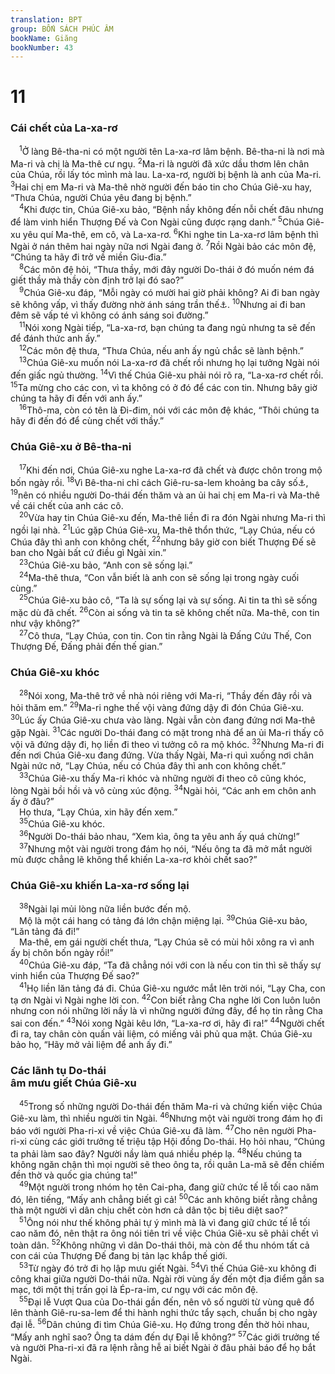 ```yaml
---
translation: BPT
group: BỐN SÁCH PHÚC ÂM
bookName: Giăng 
bookNumber: 43
---
```


<div class="title"><h1>11</h1><h3>Cái chết của La-xa-rơ</h3></div>
<span class="verse gi_11_1"> <sup>1</sup>Ở làng Bê-tha-ni có một người tên La-xa-rơ lâm bệnh. Bê-tha-ni là nơi mà Ma-ri và chị là Ma-thê cư ngụ.</span>
<span class="verse gi_11_2"><sup>2</sup>Ma-ri là người đã xức dầu thơm lên chân của Chúa, rồi lấy tóc mình mà lau. La-xa-rơ, người bị bệnh là anh của Ma-ri.</span>
<span class="verse gi_11_3"><sup>3</sup>Hai chị em Ma-ri và Ma-thê nhờ người đến báo tin cho Chúa Giê-xu hay, “Thưa Chúa, người Chúa yêu đang bị bệnh.”<br/></span>
<span class="verse gi_11_4"> <sup>4</sup>Khi được tin, Chúa Giê-xu bảo, “Bệnh nầy không đến nỗi chết đâu nhưng để làm vinh hiển Thượng Đế và Con Ngài cũng được rạng danh.”</span>
<span class="verse gi_11_5"><sup>5</sup>Chúa Giê-xu yêu quí Ma-thê, em cô, và La-xa-rơ.</span>
<span class="verse gi_11_6"><sup>6</sup>Khi nghe tin La-xa-rơ lâm bệnh thì Ngài ở nán thêm hai ngày nữa nơi Ngài đang ở.</span>
<span class="verse gi_11_7"><sup>7</sup>Rồi Ngài bảo các môn đệ, “Chúng ta hãy đi trở về miền Giu-đia.”<br/></span>
<span class="verse gi_11_8"> <sup>8</sup>Các môn đệ hỏi, “Thưa thầy, mới đây người Do-thái ở đó muốn ném đá giết thầy mà thầy còn định trở lại đó sao?”<br/></span>
<span class="verse gi_11_9"> <sup>9</sup>Chúa Giê-xu đáp, “Mỗi ngày có mười hai giờ phải không? Ai đi ban ngày sẽ không vấp, vì thấy đường nhờ ánh sáng trần thế<a data-toggle="tooltip" data-placement="bottom" title="Hay “ánh sáng mặt trời.”">⚓</a>.</span>
<span class="verse gi_11_10"><sup>10</sup>Nhưng ai đi ban đêm sẽ vấp té vì không có ánh sáng soi đường.”<br/></span>
<span class="verse gi_11_11"> <sup>11</sup>Nói xong Ngài tiếp, “La-xa-rơ, bạn chúng ta đang ngủ nhưng ta sẽ đến để đánh thức anh ấy.”<br/></span>
<span class="verse gi_11_12"> <sup>12</sup>Các môn đệ thưa, “Thưa Chúa, nếu anh ấy ngủ chắc sẽ lành bệnh.”<br/></span>
<span class="verse gi_11_13"> <sup>13</sup>Chúa Giê-xu muốn nói La-xa-rơ đã chết rồi nhưng họ lại tưởng Ngài nói đến giấc ngủ thường.</span>
<span class="verse gi_11_14"><sup>14</sup>Vì thế Chúa Giê-xu phải nói rõ ra, “La-xa-rơ chết rồi.</span>
<span class="verse gi_11_15"><sup>15</sup>Ta mừng cho các con, vì ta không có ở đó để các con tin. Nhưng bây giờ chúng ta hãy đi đến với anh ấy.”<br/></span>
<span class="verse gi_11_16"> <sup>16</sup>Thô-ma, còn có tên là Đi-đim, nói với các môn đệ khác, “Thôi chúng ta hãy đi đến đó để cùng chết với thầy.”<br/></span>
<div class="title"><h3>Chúa Giê-xu ở Bê-tha-ni</h3></div>
<span class="verse gi_11_17"> <sup>17</sup>Khi đến nơi, Chúa Giê-xu nghe La-xa-rơ đã chết và được chôn trong mộ bốn ngày rồi.</span>
<span class="verse gi_11_18"><sup>18</sup>Vì Bê-tha-ni chỉ cách Giê-ru-sa-lem khoảng ba cây số<a data-toggle="tooltip" data-placement="bottom" title="Nguyên văn, “15 ếch-ta-đia.”">⚓</a>,</span>
<span class="verse gi_11_19"><sup>19</sup>nên có nhiều người Do-thái đến thăm và an ủi hai chị em Ma-ri và Ma-thê về cái chết của anh các cô.<br/></span>
<span class="verse gi_11_20"> <sup>20</sup>Vừa hay tin Chúa Giê-xu đến, Ma-thê liền đi ra đón Ngài nhưng Ma-ri thì ngồi lại nhà.</span>
<span class="verse gi_11_21"><sup>21</sup>Lúc gặp Chúa Giê-xu, Ma-thê thổn thức, “Lạy Chúa, nếu có Chúa đây thì anh con không chết,</span>
<span class="verse gi_11_22"><sup>22</sup>nhưng bây giờ con biết Thượng Đế sẽ ban cho Ngài bất cứ điều gì Ngài xin.”<br/></span>
<span class="verse gi_11_23"> <sup>23</sup>Chúa Giê-xu bảo, “Anh con sẽ sống lại.”<br/></span>
<span class="verse gi_11_24"> <sup>24</sup>Ma-thê thưa, “Con vẫn biết là anh con sẽ sống lại trong ngày cuối cùng.”<br/></span>
<span class="verse gi_11_25"> <sup>25</sup>Chúa Giê-xu bảo cô, “Ta là sự sống lại và sự sống. Ai tin ta thì sẽ sống mặc dù đã chết.</span>
<span class="verse gi_11_26"><sup>26</sup>Còn ai sống và tin ta sẽ không chết nữa. Ma-thê, con tin như vậy không?”<br/></span>
<span class="verse gi_11_27"> <sup>27</sup>Cô thưa, “Lạy Chúa, con tin. Con tin rằng Ngài là Đấng Cứu Thế, Con Thượng Đế, Đấng phải đến thế gian.”<br/></span>
<div class="title"><h3>Chúa Giê-xu khóc</h3></div>
<span class="verse gi_11_28"> <sup>28</sup>Nói xong, Ma-thê trở về nhà nói riêng với Ma-ri, “Thầy đến đây rồi và hỏi thăm em.”</span>
<span class="verse gi_11_29"><sup>29</sup>Ma-ri nghe thế vội vàng đứng dậy đi đón Chúa Giê-xu.</span>
<span class="verse gi_11_30"><sup>30</sup>Lúc ấy Chúa Giê-xu chưa vào làng. Ngài vẫn còn đang đứng nơi Ma-thê gặp Ngài.</span>
<span class="verse gi_11_31"><sup>31</sup>Các người Do-thái đang có mặt trong nhà để an ủi Ma-ri thấy cô vội vã đứng dậy đi, họ liền đi theo vì tưởng cô ra mộ khóc.</span>
<span class="verse gi_11_32"><sup>32</sup>Nhưng Ma-ri đi đến nơi Chúa Giê-xu đang đứng. Vừa thấy Ngài, Ma-ri quì xuống nơi chân Ngài nức nở, “Lạy Chúa, nếu có Chúa đây thì anh con không chết.”<br/></span>
<span class="verse gi_11_33"> <sup>33</sup>Chúa Giê-xu thấy Ma-ri khóc và những người đi theo cô cũng khóc, lòng Ngài bồi hồi và vô cùng xúc động.</span>
<span class="verse gi_11_34"><sup>34</sup>Ngài hỏi, “Các anh em chôn anh ấy ở đâu?”<br/> Họ thưa, “Lạy Chúa, xin hãy đến xem.”<br/></span>
<span class="verse gi_11_35"> <sup>35</sup>Chúa Giê-xu khóc.<br/></span>
<span class="verse gi_11_36"> <sup>36</sup>Người Do-thái bảo nhau, “Xem kìa, ông ta yêu anh ấy quá chừng!”<br/></span>
<span class="verse gi_11_37"> <sup>37</sup>Nhưng một vài người trong đám họ nói, “Nếu ông ta đã mở mắt người mù được chẳng lẽ không thể khiến La-xa-rơ khỏi chết sao?”<br/></span>
<div class="title"><h3>Chúa Giê-xu khiến La-xa-rơ sống lại</h3></div>
<span class="verse gi_11_38"> <sup>38</sup>Ngài lại mủi lòng nữa liền bước đến mộ.<br/> Mộ là một cái hang có tảng đá lớn chận miệng lại.</span>
<span class="verse gi_11_39"><sup>39</sup>Chúa Giê-xu bảo, “Lăn tảng đá đi!”<br/> Ma-thê, em gái người chết thưa, “Lạy Chúa sẽ có mùi hôi xông ra vì anh ấy bị chôn bốn ngày rồi!”<br/></span>
<span class="verse gi_11_40"> <sup>40</sup>Chúa Giê-xu đáp, “Ta đã chẳng nói với con là nếu con tin thì sẽ thấy sự vinh hiển của Thượng Đế sao?”<br/></span>
<span class="verse gi_11_41"> <sup>41</sup>Họ liền lăn tảng đá đi. Chúa Giê-xu ngước mắt lên trời nói, “Lạy Cha, con tạ ơn Ngài vì Ngài nghe lời con.</span>
<span class="verse gi_11_42"><sup>42</sup>Con biết rằng Cha nghe lời Con luôn luôn nhưng con nói những lời nầy là vì những người đứng đây, để họ tin rằng Cha sai con đến.”</span>
<span class="verse gi_11_43"><sup>43</sup>Nói xong Ngài kêu lớn, “La-xa-rơ ơi, hãy đi ra!”</span>
<span class="verse gi_11_44"><sup>44</sup>Người chết đi ra, tay chân còn quấn vải liệm, có miếng vải phủ qua mặt. Chúa Giê-xu bảo họ, “Hãy mở vải liệm để anh ấy đi.”<br/></span>
<div class="title"><h3>Các lãnh tụ Do-thái<br/>âm mưu giết Chúa Giê-xu</h3></div>
<span class="verse gi_11_45"> <sup>45</sup>Trong số những người Do-thái đến thăm Ma-ri và chứng kiến việc Chúa Giê-xu làm, thì nhiều người tin Ngài.</span>
<span class="verse gi_11_46"><sup>46</sup>Nhưng một vài người trong đám họ đi báo với người Pha-ri-xi về việc Chúa Giê-xu đã làm.</span>
<span class="verse gi_11_47"><sup>47</sup>Cho nên người Pha-ri-xi cùng các giới trưởng tế triệu tập Hội đồng Do-thái. Họ hỏi nhau, “Chúng ta phải làm sao đây? Người nầy làm quá nhiều phép lạ.</span>
<span class="verse gi_11_48"><sup>48</sup>Nếu chúng ta không ngăn chận thì mọi người sẽ theo ông ta, rồi quân La-mã sẽ đến chiếm đền thờ và quốc gia chúng ta!”<br/></span>
<span class="verse gi_11_49"> <sup>49</sup>Một người trong nhóm họ tên Cai-pha, đang giữ chức tế lễ tối cao năm đó, lên tiếng, “Mấy anh chẳng biết gì cả!</span>
<span class="verse gi_11_50"><sup>50</sup>Các anh không biết rằng chẳng thà một người vì dân chịu chết còn hơn cả dân tộc bị tiêu diệt sao?”<br/></span>
<span class="verse gi_11_51"> <sup>51</sup>Ông nói như thế không phải tự ý mình mà là vì đang giữ chức tế lễ tối cao năm đó, nên thật ra ông nói tiên tri về việc Chúa Giê-xu sẽ phải chết vì toàn dân.</span>
<span class="verse gi_11_52"><sup>52</sup>Không những vì dân Do-thái thôi, mà còn để thu nhóm tất cả con cái của Thượng Đế đang bị tản lạc khắp thế giới.<br/></span>
<span class="verse gi_11_53"> <sup>53</sup>Từ ngày đó trở đi họ lập mưu giết Ngài.</span>
<span class="verse gi_11_54"><sup>54</sup>Vì thế Chúa Giê-xu không đi công khai giữa người Do-thái nữa. Ngài rời vùng ấy đến một địa điểm gần sa mạc, tới một thị trấn gọi là Ép-ra-im, cư ngụ với các môn đệ.<br/></span>
<span class="verse gi_11_55"> <sup>55</sup>Đại lễ Vượt Qua của Do-thái gần đến, nên vô số người từ vùng quê đổ lên thành Giê-ru-sa-lem để thi hành nghi thức tẩy sạch, chuẩn bị cho ngày đại lễ.</span>
<span class="verse gi_11_56"><sup>56</sup>Dân chúng đi tìm Chúa Giê-xu. Họ đứng trong đền thờ hỏi nhau, “Mấy anh nghĩ sao? Ông ta dám đến dự Đại lễ không?”</span>
<span class="verse gi_11_57"><sup>57</sup>Các giới trưởng tế và người Pha-ri-xi đã ra lệnh rằng hễ ai biết Ngài ở đâu phải báo để họ bắt Ngài.<br/></span>
